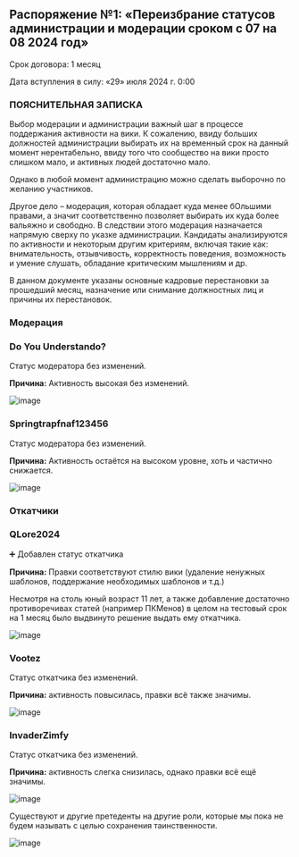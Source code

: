 ## Распоряжение №1: «Переизбрание статусов администрации и модерации сроком с 07 на 08 2024 год»
Срок договора: 1 месяц

Дата вступления в силу: «29» июля 2024 г. 0:00

### ПОЯСНИТЕЛЬНАЯ ЗАПИСКА
Выбор модерации и администрации важный шаг в процессе поддержания активности на вики. К сожалению, ввиду больших должностей администрации выбирать их на временный срок на данный момент нерентабельно, ввиду того что сообщество на вики просто слишком мало, и активных людей достаточно мало.

Однако в любой момент администрацию можно сделать выборочно по желанию участников.

Другое дело – модерация, которая обладает куда менее бОльшими правами, а значит соответственно позволяет выбирать их куда более вальяжно и свободно. В следствии этого модерация назначается напрямую сверху по указке администрации. Кандидаты анализируются по активности и некоторым другим критериям, включая такие как: внимательность, отзывчивость, корректность поведения, возможность и умение слушать, обладание критическим мышлениям и др.

В данном документе указаны основные кадровые перестановки за прошедший месяц, назначение или снимание должностных лиц и причины их перестановок.

### Модерация
### Do You Understando?
Статус модератора без изменений.

**Причина:** Активность высокая без изменений.

![image](https://github.com/user-attachments/assets/7bbc2a6c-d5b9-46e0-b252-d30454d5a2a2)

### Springtrapfnaf123456
Статус модератора без изменений.

**Причина:** Активность остаётся на высоком уровне, хоть и частично снижается.

![image](https://github.com/user-attachments/assets/18af1faf-ff08-4d34-85e1-34e27a4b169f)

### Откатчики
### QLore2024
➕ Добавлен статус откатчика

**Причина:** Правки соответствуют стилю вики (удаление ненужных шаблонов, поддержание необходимых шаблонов и т.д.)

Несмотря на столь юный возраст 11 лет, а также добавление достаточно противоречивах статей (например ПКМенов) в целом на тестовый срок на 1 месяц было выдвинуто решение выдать ему откатчика.

![image](https://github.com/user-attachments/assets/11101a77-5586-4fff-b6c3-918d95447ef0)

### Vootez
Статус откатчика без изменений.

**Причина:** активность повысилась, правки всё также значимы.

![image](https://github.com/user-attachments/assets/f2de17e6-e3ac-43a0-a0f3-af912230b92e)

### InvaderZimfy
Статус откатчика без изменений.

**Причина:** активность слегка снизилась, однако правки всё ещё значимы.

![image](https://github.com/user-attachments/assets/bc853dd0-7a98-461b-8fe6-116e60c1159f)

Существуют и другие претеденты на другие роли, которые мы пока не будем называть с целью сохранения таинственности.

![image](https://github.com/skibidiwiki/wiki/assets/87380272/61f19cb1-d7b5-436d-9832-013ca8fa67fb)
